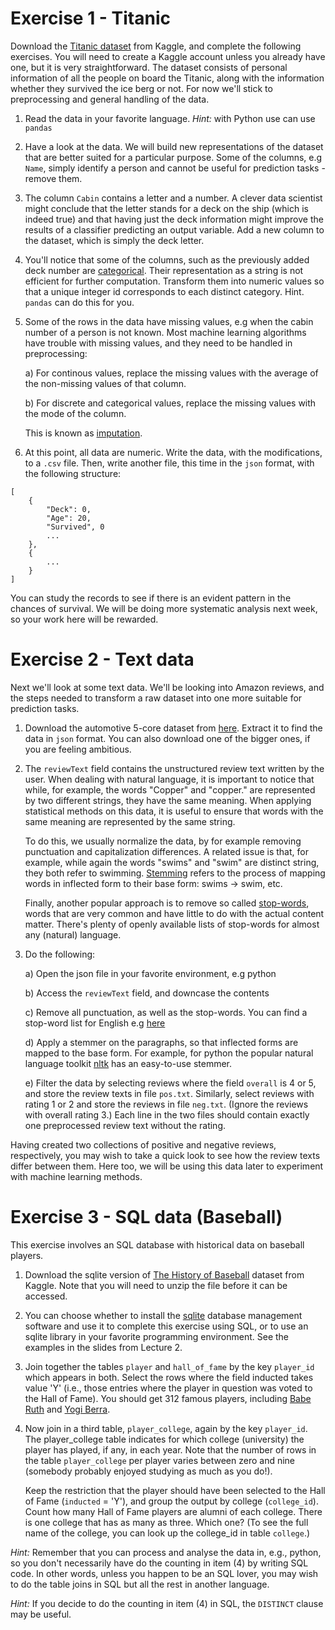# Exercise 1 - Titanic

Download the [Titanic dataset](https://www.kaggle.com/c/titanic) from Kaggle, and complete the following exercises. You will need to create a Kaggle account unless you already have one, but it is very straightforward. The dataset consists of personal information of all the people on board the Titanic, along with the information whether they survived the ice berg or not. For now we'll stick to preprocessing and general handling of the data.


1. Read the data in your favorite language. _Hint:_ with Python use can use `pandas`

2. Have a look at the data. We will build new representations of the dataset that are better suited for a particular purpose. Some of the columns, e.g `Name`, simply identify a person and cannot be useful for prediction tasks - remove them. 

3. The column `Cabin` contains a letter and a number. A clever data scientist might conclude that the letter stands for a deck on the ship (which is indeed true) and that having just the deck information might improve the results of a classifier predicting an output variable. Add a new column to the dataset, which is simply the deck letter. 

4. You'll notice that some of the columns, such as the previously added deck number are [categorical](https://en.wikipedia.org/wiki/Categorical_variable). Their representation as a string is not efficient for further computation. Transform them into numeric values so that a unique integer id corresponds to each distinct category. Hint. `pandas` can do this for you.

5. Some of the rows in the data have missing values, e.g when the cabin number of a person is not known. Most machine learning algorithms have trouble with missing values, and they need to be handled in preprocessing:

    a) For continous values, replace the missing values with the average of the non-missing values of that column. 
    
    b) For discrete and categorical values, replace the missing values with the mode of the column.

    This is known as [imputation](https://en.wikipedia.org/wiki/Imputation_(statistics)).

6. At this point, all data are numeric. Write the data, with the modifications, to a `.csv` file. Then, write another file, this time in the  `json` format, with the following structure:

```
[
    {
        "Deck": 0,
        "Age": 20,
        "Survived", 0
        ...
    },
    {
        ...
    }
]

```
You can study the records to see if there is an evident pattern in the chances of survival. We will be doing more systematic analysis next week, so your work here will be rewarded.


# Exercise 2 - Text data

Next we'll look at some text data. We'll be looking into Amazon reviews, and the steps needed to transform a raw dataset into one more suitable for prediction tasks. 

1. Download the automotive 5-core dataset from [here](http://jmcauley.ucsd.edu/data/amazon/). Extract it to find the data in `json` format. You can also download one of the bigger ones, if you are feeling ambitious.

2. The `reviewText` field contains the unstructured review text written by the user. When dealing with natural language, it is important to notice that while, for example, the words "Copper" and "copper." are represented by two different strings, they have the same meaning. When applying statistical methods on this data, it is useful to ensure that words with the same meaning are represented by the same string. 

    To do this, we usually normalize the data, by for example removing punctuation and capitalization differences. A related issue is that, for example, while again the words "swims" and "swim" are distinct string, they both refer to swimming. [Stemming](https://en.wikipedia.org/wiki/Stemming) refers to the process of mapping words in inflected form to their base form: swims -> swim, etc.

    Finally, another popular approach is to remove so called [stop-words](https://en.wikipedia.org/wiki/Stop_words), words that are very common and have little to do with the actual content matter. There's plenty of openly available lists of stop-words for almost any (natural) language.

3. Do the following:

    a) Open the json file in your favorite environment, e.g python

    b) Access the `reviewText` field, and downcase the contents

    c) Remove all punctuation, as well as the stop-words. 
    You can find a stop-word list for English e.g [here](http://xpo6.com/download-stop-word-list/)

    d) Apply a stemmer on the paragraphs, so that inflected forms are mapped to the base form. For example, for python the popular natural language toolkit [nltk](http://www.nltk.org/howto/stem.html) has an easy-to-use stemmer.

    e) Filter the data by selecting reviews where the field `overall` is 4 or 5, and store the review texts in file `pos.txt`. Similarly, select reviews with rating 1 or 2 and store the reviews in file `neg.txt`. (Ignore the reviews with overall rating 3.) Each line in the two files should contain exactly one preprocessed review text without the rating.

Having created two collections of positive and negative reviews, respectively, you may wish to take a quick look to see how the review texts differ between them. Here too, we will be using this data later to experiment with machine learning methods.
    
# Exercise 3 - SQL data (Baseball)

This exercise involves an SQL database with historical data on baseball players.

1. Download the sqlite version of [The History of Baseball](https://www.kaggle.com/seanlahman/the-history-of-baseball) dataset from Kaggle. Note that you will need to unzip the file before it can be accessed.

2. You can choose whether to install the [sqlite](https://www.sqlite.org/) database management software and use it to complete this exercise using SQL, or to use an sqlite library in your favorite programming environment. See the examples in the slides from Lecture 2.

3. Join together the tables `player` and `hall_of_fame` by the key `player_id` which appears in both. Select the rows where the field inducted takes value 'Y' (i.e., those entries where the player in question was voted to the Hall of Fame). You should get 312 famous players, including [Babe Ruth](https://en.wikipedia.org/wiki/Babe_Ruth) and [Yogi Berra](https://en.wikipedia.org/wiki/Yogi_Berra).

4. Now join in a third table, `player_college`, again by the key `player_id`. The player_college table indicates for which college (university) the player has played, if any, in each year. Note that the number of rows in the table `player_college` per player varies between zero and nine (somebody probably enjoyed studying as much as you do!).

   Keep the restriction that the player should have been selected to the Hall of Fame (`inducted` = 'Y'), and group the output by college (`college_id`). Count how many Hall of Fame players are alumni of each college. There is one college that has as many as three. Which one? (To see the full name of the college, you can look up the college_id in table `college`.)

_Hint:_ Remember that you can process and analyse the data in, e.g., python, so you don't necessarily have do the counting in item (4) by writing SQL code. In other words, unless you happen to be an SQL lover, you may wish to do the table joins in SQL but all the rest in another language.

_Hint:_ If you decide to do the counting in item (4) in SQL, the `DISTINCT` clause may be useful.